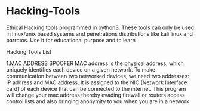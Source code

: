 # Hacking-Tools
Ethical Hacking tools programmed in python3.
These tools can only be used in linux/unix based systems and penetrations distributions like kali linux and parrotos. 
Use it for educational purpose and to learn 

Hacking Tools List

1.MAC ADDRESS SPOOFER
      MAC address is the physical address, which uniquely identifies each device on a given network. To make communication
 between two networked devices, we need two addresses: IP address and MAC address. It is assigned to the 
 NIC (Network Interface card) of each device that can be connected to the internet.
    This program will change your mac address thereby evading firewall or routers access control lists and also bringing
 anonymity to you when you are in a network

